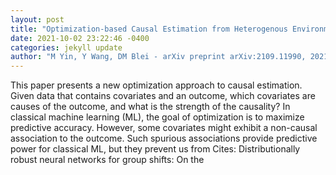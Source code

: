 ```yaml
--- 
layout: post 
title: "Optimization-based Causal Estimation from Heterogenous Environments" 
date: 2021-10-02 23:22:46 -0400 
categories: jekyll update 
author: "M Yin, Y Wang, DM Blei - arXiv preprint arXiv:2109.11990, 2021" 
--- 
```

This paper presents a new optimization approach to causal estimation. Given data that contains covariates and an outcome, which covariates are causes of the outcome, and what is the strength of the causality? In classical machine learning (ML), the goal of optimization is to maximize predictive accuracy. However, some covariates might exhibit a non-causal association to the outcome. Such spurious associations provide predictive power for classical ML, but they prevent us from Cites: Distributionally robust neural networks for group shifts: On the